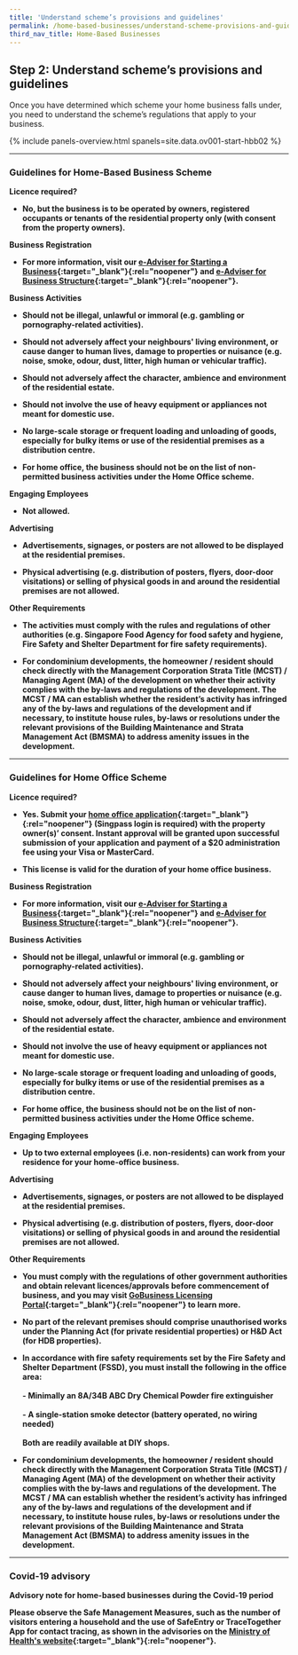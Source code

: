 ```yaml
---
title: 'Understand scheme’s provisions and guidelines'
permalink: /home-based-businesses/understand-scheme-provisions-and-guidelines/
third_nav_title: Home-Based Businesses
---
```


## Step 2: Understand scheme’s provisions and guidelines

Once you have determined which scheme your home business falls under, you need to understand the scheme’s regulations that apply to your business.

{% include panels-overview.html spanels=site.data.ov001-start-hbb02 %}

<hr>

<a name="home_based_biz_scheme_guidelines"></a>
### Guidelines for Home-Based Business Scheme

<b>Licence required?<b>

- No, but the business is to be operated by owners, registered occupants or tenants of the residential property only (with consent from the property owners).

<b>Business Registration</b>

- For more information, visit our [e-Adviser for Starting a Business](https://eadviser.gobusiness.gov.sg/startabusiness?src=hbb){:target="_blank"}{:rel="noopener"} and [e-Adviser for Business Structure](https://eadviser.gobusiness.gov.sg/businessstructure?src=hbb){:target="_blank"}{:rel="noopener"}. 

<b>Business Activities</b>

- Should not be illegal, unlawful or immoral (e.g. gambling or pornography-related activities).

- Should not adversely affect your neighbours' living environment, or cause danger to human lives, damage to properties or nuisance (e.g. noise, smoke, odour, dust, litter, high human or vehicular traffic).

- Should not adversely affect the character, ambience and environment of the residential estate.

- Should not involve the use of heavy equipment or appliances not meant for domestic use.

- No large-scale storage or frequent loading and unloading of goods, especially for bulky items or use of the residential premises as a distribution centre.

- For home office, the business should not be on the list of non-permitted business activities under the Home Office scheme.

<b>Engaging Employees</b>

- Not allowed.

<b>Advertising</b>

- Advertisements, signages, or posters are not allowed to be displayed at the residential premises.

- Physical advertising (e.g. distribution of posters, flyers, door-door visitations) or selling of physical goods in and around the residential premises are not allowed.

<b>Other Requirements</b>

- The activities must comply with the rules and regulations of other authorities (e.g. Singapore Food Agency for food safety and hygiene, Fire Safety and Shelter Department for fire safety requirements).

- For condominium developments, the homeowner / resident should check directly with the Management Corporation Strata Title (MCST) / Managing Agent (MA) of the development on whether their activity complies with the by-laws and regulations of the development. The MCST / MA can establish whether the resident’s activity has infringed any of the by-laws and regulations of the development and if necessary, to institute house rules, by-laws or resolutions under the relevant provisions of the Building Maintenance and Strata Management Act (BMSMA) to address amenity issues in the development.

<hr>

<a name="home_office_scheme_guidelines"></a>
### Guidelines for Home Office Scheme

<b>Licence required?<b>

- Yes. Submit your [home office application](https://licence1.business.gov.sg/feportal/web/frontier/home){:target="_blank"}{:rel="noopener"} (Singpass login is required) with the property owner(s)’ consent. Instant approval will be granted upon successful submission of your application and payment of a $20 administration fee using your Visa or MasterCard.

- This license is valid for the duration of your home office business.

<b>Business Registration</b>

- For more information, visit our [e-Adviser for Starting a Business](https://eadviser.gobusiness.gov.sg/startabusiness?src=hbb){:target="_blank"}{:rel="noopener"} and [e-Adviser for Business Structure](https://eadviser.gobusiness.gov.sg/businessstructure?src=hbb){:target="_blank"}{:rel="noopener"}. 

<b>Business Activities</b>

- Should not be illegal, unlawful or immoral (e.g. gambling or pornography-related activities).

- Should not adversely affect your neighbours' living environment, or cause danger to human lives, damage to properties or nuisance (e.g. noise, smoke, odour, dust, litter, high human or vehicular traffic).

- Should not adversely affect the character, ambience and environment of the residential estate.

- Should not involve the use of heavy equipment or appliances not meant for domestic use.

- No large-scale storage or frequent loading and unloading of goods, especially for bulky items or use of the residential premises as a distribution centre.

- For home office, the business should not be on the list of non-permitted business activities under the Home Office scheme.

<b>Engaging Employees</b>

- Up to two external employees (i.e. non-residents) can work from your residence for your home-office business.

<b>Advertising</b>

- Advertisements, signages, or posters are not allowed to be displayed at the residential premises.

- Physical advertising (e.g. distribution of posters, flyers, door-door visitations) or selling of physical goods in and around the residential premises are not allowed.

<b>Other Requirements</b>

- You must comply with the regulations of other government authorities and obtain relevant licences/approvals before commencement of business, and you may visit [GoBusiness Licensing Portal](https://licence1.business.gov.sg/feportal/web/frontier/home){:target="_blank"}{:rel="noopener"} to learn more.

- No part of the relevant premises should comprise unauthorised works under the Planning Act (for private residential properties) or H&D Act (for HDB properties).

- In accordance with fire safety requirements set by the Fire Safety and Shelter Department (FSSD), you must install the following in the office area:<br><br>- Minimally an 8A/34B ABC Dry Chemical Powder fire extinguisher<br><br>- A single-station smoke detector (battery operated, no wiring needed)<br><br>Both are readily available at DIY shops.

- For condominium developments, the homeowner / resident should check directly with the Management Corporation Strata Title (MCST) / Managing Agent (MA) of the development on whether their activity complies with the by-laws and regulations of the development. The MCST / MA can establish whether the resident’s activity has infringed any of the by-laws and regulations of the development and if necessary, to institute house rules, by-laws or resolutions under the relevant provisions of the Building Maintenance and Strata Management Act (BMSMA) to address amenity issues in the development.

<hr>

<a name="covid-19-advisory"></a>
### Covid-19 advisory

<b>Advisory note for home-based businesses during the Covid-19 period</b>

Please observe the Safe Management Measures, such as the number of visitors entering a household and the use of SafeEntry or TraceTogether App for contact tracing, as shown in the advisories on the [Ministry of Health's website](https://www.moh.gov.sg/covid-19){:target="_blank"}{:rel="noopener"}.
